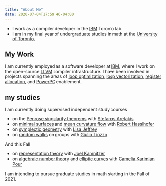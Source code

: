 ```yaml
---
title: "About Me"
date: 2020-07-04T17:59:46-04:00
---
```


- I work as a compiler developer in the [IBM] Toronto lab.
- I am in my final year of undergraduate studies in math at the [University of Toronto.][UofT]

[IBM]: https://ibm.com/ca-en
[UofT]: https://utoronto.ca

## My Work
I am currently employed as a software developer at [IBM], where I work on the open-source [LLVM] compiler
infrastructure.
I have been involved in projects spanning the areas of [loop optimization,][a1] [loop vectorization,][a2] [register allocation,][a3] and [PowerPC][a4] enablement.

[a1]: https://en.wikipedia.org/wiki/Loop_optimization
[a2]: https://en.wikipedia.org/wiki/Automatic_vectorization#Loop-level_automatic_vectorization
[a3]: https://en.wikipedia.org/wiki/Register_allocation
[a4]: https://en.wikipedia.org/wiki/IBM_POWER_microprocessors
[LLVM]: https://llvm.org/

## my studies
I am currently doing supervised independent study courses
- on the [Penrose singularity theorems][b1] with [Stefanos Aretakis](https://www.math.toronto.edu/aretakis/)
- on [minimal surfaces][b2] and [mean curvature flow][b3] with [Robert Hasslhofer](http://www.math.toronto.edu/roberth/)
- on [symplectic geometry][b4] with [Lisa Jeffrey](http://www.math.toronto.edu/~jeffrey/)
- on [random walks][b5] on groups with [Giulio Tiozzo](http://www.math.toronto.edu/tiozzo/)


And this Fall
- on [representation theory][b8] with [Joel Kamnitzer](http://www.math.toronto.edu/jkamnitz/)
- on [algebraic number theory][b6] and [elliptic curves][b7] with [Camelia Karimian Pour](https://www.utsc.utoronto.ca/cms/camelia-karimian-pour)

I am intending to pursue graduate studies in math starting in the Fall of 2021.

[b1]: https://en.wikipedia.org/wiki/Penrose%E2%80%93Hawking_singularity_theorems
[b2]: https://en.wikipedia.org/wiki/Minimal_surface
[b3]: https://en.wikipedia.org/wiki/Mean_curvature_flow
[b4]: https://en.wikipedia.org/wiki/Symplectic_geometry
[b5]: https://en.wikipedia.org/wiki/Random_walk
[b6]: https://en.wikipedia.org/wiki/Algebraic_number_theory
[b7]: https://en.wikipedia.org/wiki/Elliptic_curve
[b8]: https://en.wikipedia.org/wiki/Representation_theory
